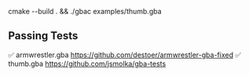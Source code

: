 cmake --build . && ./gbac examples/thumb.gba

## Passing Tests

✅ armwrestler.gba https://github.com/destoer/armwrestler-gba-fixed
✅ thumb.gba https://github.com/jsmolka/gba-tests
